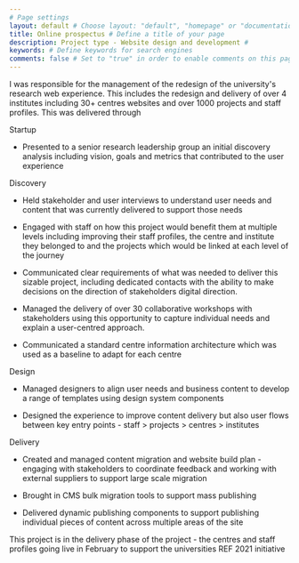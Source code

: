 ```yaml
---
# Page settings
layout: default # Choose layout: "default", "homepage" or "documentation-archive"
title: Online prospectus # Define a title of your page
description: Project type - Website design and development # 
keywords: # Define keywords for search engines
comments: false # Set to "true" in order to enable comments on this page. Make sure you properly setup "disqus_forum_shortname" variable in "_config.yml"
---
```




I was responsible for the management of the redesign of the university's research web experience. This includes the redesign and delivery of over 4 institutes including 30+ centres websites and over 1000 projects and staff profiles. This was delivered through

Startup

- Presented to a senior research leadership group an initial discovery analysis including vision, goals and metrics that contributed to the user experience

Discovery

- Held stakeholder and user interviews to understand user needs and content that was currently delivered to support those needs

- Engaged with staff on how this project would benefit them at multiple levels including improving their staff profiles, the centre and institute they belonged to and the projects which would be linked at each level of the journey

- Communicated clear requirements of what was needed to deliver this sizable project, including dedicated contacts with the ability to make decisions on the direction of stakeholders digital direction.

- Managed the delivery of over 30 collaborative workshops with stakeholders using this opportunity to capture individual needs and explain a user-centred approach. 

- Communicated a standard centre information architecture which was used as a baseline to adapt for each centre

Design

- Managed designers to align user needs and business content to develop a range of templates using design system components

- Designed the experience to improve content delivery but also user flows between key entry points - staff > projects > centres > institutes

Delivery

- Created and managed content migration and website build plan - engaging with stakeholders to coordinate feedback and working with external suppliers to support large scale migration

- Brought in CMS bulk migration tools to support mass publishing

- Delivered dynamic publishing components to support publishing individual pieces of content across multiple areas of the site

This project is in the delivery phase of the project - the centres and staff profiles going live in February to support the universities REF 2021 initiative